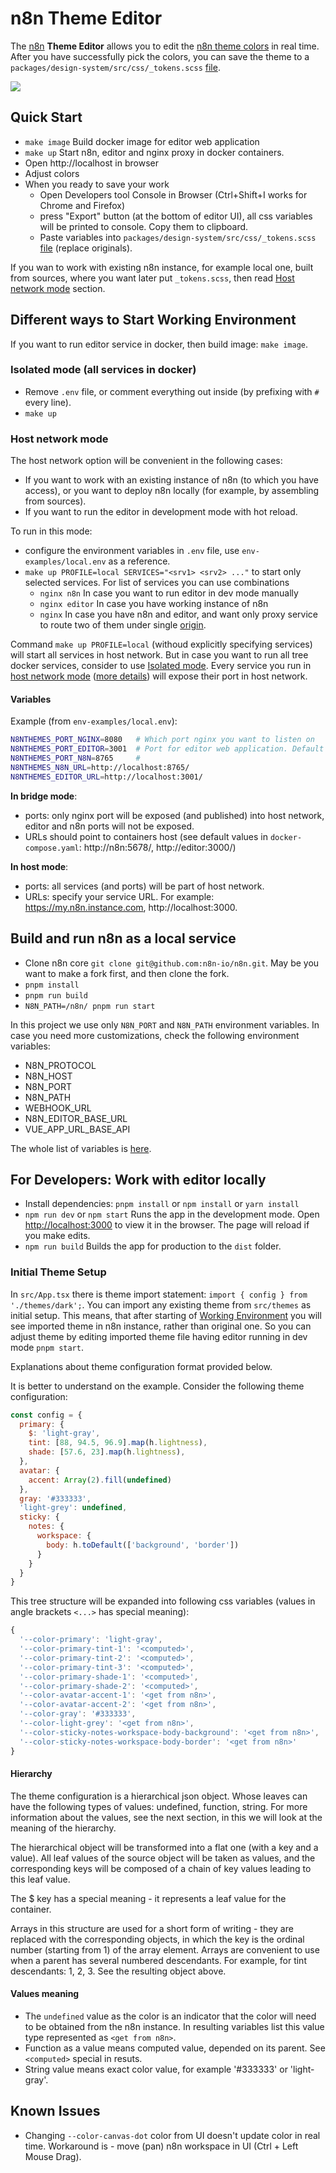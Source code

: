 # n8n Theme Editor

The [n8n](https://n8n.io/) **Theme Editor** allows you to edit the [n8n theme colors](https://docs.n8n.io/embed/white-labelling/#theme-colors) in real time. After you have successfully pick the colors, you can save the theme to a `packages/design-system/src/css/_tokens.scss` [file](https://github.com/n8n-io/n8n/blob/master/packages/design-system/src/css/_tokens.scss).

![](docs/images/main-screen.png)

## Quick Start

- `make image` Build docker image for editor web application
- `make up` Start n8n, editor and nginx proxy in docker containers.
- Open http://localhost in browser
- Adjust colors
- When you ready to save your work
  - Open Developers tool Console in Browser (Ctrl+Shift+I works for Chrome and Firefox)
  - press "Export" button (at the bottom of editor UI), all css variables will be printed to console. Copy them to clipboard. 
  - Paste variables into `packages/design-system/src/css/_tokens.scss` [file](https://github.com/n8n-io/n8n/blob/master/packages/design-system/src/css/_tokens.scss) (replace originals).

If you wan to work with existing n8n instance, for example local one, built from sources, where you want later put `_tokens.scss`, then read [Host network mode](#host-network-mode) section.

## Different ways to Start Working Environment

If you want to run editor service in docker, then build image: `make image`.


### Isolated mode (all services in docker)

- Remove `.env` file, or comment everything out inside (by prefixing with `#` every line).
- `make up`

### Host network mode

The host network option will be convenient in the following cases:
- If you want to work with an existing instance of n8n (to which you have access), or you want to deploy n8n locally (for example, by assembling from sources).
- If you want to run the editor in development mode with hot reload.

To run in this mode:
- configure the environment variables in `.env` file, use `env-examples/local.env` as a reference.
- `make up PROFILE=local SERVICES="<srv1> <srv2> ..."` to start only selected services. For list of services you can use combinations
  - `nginx n8n` In case you want to run editor in dev mode manually
  - `nginx editor` In case you have working instance of n8n
  - `nginx` In case you have n8n and editor, and want only proxy service to route two of them under single [origin](https://developer.mozilla.org/en-US/docs/Web/HTTP/CORS).

Command `make up PROFILE=local` (withoud explicitly specifying services) will start all services in host network. But in case you want to run all tree docker services, consider to use [Isolated mode](#isolated-mode-all-services-in-docker). Every service you run in [host network mode](https://docs.docker.com/network/drivers/host/) ([more details](https://www.metricfire.com/blog/understanding-dockers-net-host-option/)) will expose their port in host network.


#### Variables

Example (from `env-examples/local.env`):

```sh
N8NTHEMES_PORT_NGINX=8080   # Which port nginx you want to listen on
N8NTHEMES_PORT_EDITOR=3001  # Port for editor web application. Default is 3000, but in case you run your instance manually and set different port, then set it also here.
N8NTHEMES_PORT_N8N=8765     # 
N8NTHEMES_N8N_URL=http://localhost:8765/
N8NTHEMES_EDITOR_URL=http://localhost:3001/
```

**In bridge mode**:
- ports: only nginx port will be exposed (and published) into host network, editor and n8n ports will not be exposed. 
- URLs should point to containers host (see default values in `docker-compose.yaml`: http://n8n:5678/, http://editor:3000/)

**In host mode**:
- ports: all services (and ports) will be part of host network.
- URLs: specify your service URL. For example: https://my.n8n.instance.com, http://localhost:3000.


## Build and run n8n as a local service

- Clone n8n core `git clone git@github.com:n8n-io/n8n.git`. May be you want to make a fork first, and then clone the fork.
- `pnpm install`
- `pnpm run build`
- `N8N_PATH=/n8n/ pnpm run start`

In this project we use only `N8N_PORT` and `N8N_PATH` environment variables. In case you need more customizations, check the following environment variables:

- N8N_PROTOCOL
- N8N_HOST
- N8N_PORT
- N8N_PATH
- WEBHOOK_URL
- N8N_EDITOR_BASE_URL
- VUE_APP_URL_BASE_API

The whole list of variables is [here](https://docs.n8n.io/hosting/environment-variables/environment-variables/).

## For Developers: Work with editor locally

- Install dependencies: `pnpm install` or `npm install` or `yarn install`
- `npm run dev` or `npm start` Runs the app in the development mode. Open [http://localhost:3000](http://localhost:3000) to view it in the browser. The page will reload if you make edits.
- `npm run build` Builds the app for production to the `dist` folder.

### Initial Theme Setup

In `src/App.tsx` there is theme import statement: `import { config } from './themes/dark';`. You can import any existing theme from `src/themes` as initial setup. This means, that after starting of [Working Environment](#different-ways-to-start-working-environment) you will see imported theme in n8n instance, rather than original one. So you can adjust theme by editing imported theme file having editor running in dev mode `pnpm start`.

Explanations about theme configuration format provided below.

It is better to understand on the example. Consider the following theme configuration:

```js
const config = {
  primary: {
    $: 'light-gray',
    tint: [88, 94.5, 96.9].map(h.lightness),
    shade: [57.6, 23].map(h.lightness),
  },
  avatar: {
    accent: Array(2).fill(undefined)
  },
  gray: '#333333',
  'light-grey': undefined,
  sticky: {
    notes: {
      workspace: {
        body: h.toDefault(['background', 'border'])
      }
    }
  }
}
```

This tree structure will be expanded into following css variables (values in angle brackets `<...>` has special meaning):

```js
{
  '--color-primary': 'light-gray',
  '--color-primary-tint-1': '<computed>',
  '--color-primary-tint-2': '<computed>',
  '--color-primary-tint-3': '<computed>',
  '--color-primary-shade-1': '<computed>',
  '--color-primary-shade-2': '<computed>',
  '--color-avatar-accent-1': '<get from n8n>',
  '--color-avatar-accent-2': '<get from n8n>',
  '--color-gray': '#333333',
  '--color-light-grey': '<get from n8n>',
  '--color-sticky-notes-workspace-body-background': '<get from n8n>',
  '--color-sticky-notes-workspace-body-border': '<get from n8n>'
}
```

#### Hierarchy

The theme configuration is a hierarchical json object. Whose leaves can have the following types of values: undefined, function, string. For more information about the values, see the next section, in this we will look at the meaning of the hierarchy. 

The hierarchical object will be transformed into a flat one (with a key and a value). All leaf values of the source object will be taken as values, and the corresponding keys will be composed of a chain of key values leading to this leaf value. 

The $ key has a special meaning - it represents a leaf value for the container. 

Arrays in this structure are used for a short form of writing - they are replaced with the corresponding objects, in which the key is the ordinal number (starting from 1) of the array element. Arrays are convenient to use when a parent has several numbered descendants. For example, for tint descendants: 1, 2, 3. See the resulting object above.

#### Values meaning

- The `undefined` value as the color is an indicator that the color will need to be obtained from the n8n instance. In resulting variables list this value type represented as `<get from n8n>`.
- Function as a value means computed value, depended on its parent. See `<computed>` special in resuts.
- String value means exact color value, for example '#333333' or 'light-gray'.


## Known Issues

- Changing `--color-canvas-dot` color from UI doesn't update color in real time. Workaround is - move (pan) n8n workspace in UI (Ctrl + Left Mouse Drag).
